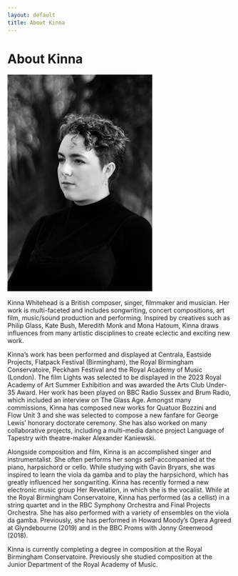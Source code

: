 ```yaml
---
layout: default
title: About Kinna
---
```


# About Kinna

![Kinna](/static/images/kinna_bw325.jpg)

Kinna Whitehead is a British composer, singer, filmmaker and musician. Her work is multi-faceted and includes songwriting, concert compositions, art film, music/sound production and performing. Inspired by creatives such as Philip Glass, Kate Bush, Meredith Monk and Mona Hatoum, Kinna draws influences from many artistic disciplines to create eclectic and exciting new work.

Kinna’s work has been performed and displayed at Centrala, Eastside Projects, Flatpack Festival (Birmingham), the Royal Birmingham Conservatoire, Peckham Festival and the Royal Academy of Music (London). The film Lights was selected to be displayed in the 2023 Royal Academy of Art Summer Exhibition and was awarded the Arts Club Under-35 Award. Her work has been played on BBC Radio Sussex and Brum Radio, which included an interview on The Glass Age. Amongst many commissions, Kinna has composed new works for Quatuor Bozzini and Flow Unit 3 and she was selected to compose a new fanfare for George Lewis’ honorary doctorate ceremony. She has also worked on many collaborative projects, including a multi-media dance project Language of Tapestry with theatre-maker Alexander Kaniewski.

Alongside composition and film, Kinna is an accomplished singer and instrumentalist. She often performs her songs self-accompanied at the piano, harpsichord or cello. While studying with Gavin Bryars, she was inspired to learn the viola da gamba and to play the harpsichord, which has greatly influenced her songwriting. Kinna has recently formed a new electronic music group Her Revelation, in which she is the vocalist. While at the Royal Birmingham Conservatoire, Kinna has performed (as a cellist) in a string quartet and in the RBC Symphony Orchestra and Final Projects Orchestra. She has also performed with a variety of ensembles on the viola da gamba. Previously, she has performed in Howard Moody’s Opera  Agreed at Glyndebourne (2019) and in the BBC Proms with Jonny Greenwood (2018).

Kinna is currently completing a degree in composition at the Royal Birmingham Conservatoire. Previously she studied composition at the Junior Department of the Royal Academy of Music.


